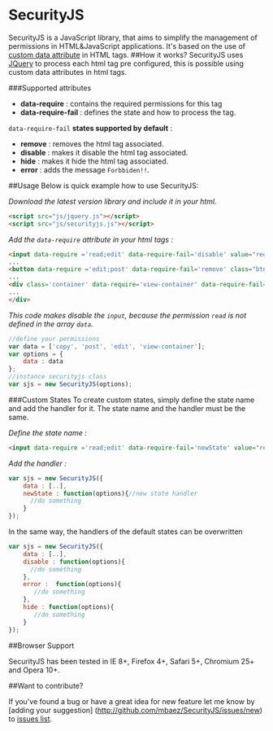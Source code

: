 SecurityJS
==========
SecurityJS is a JavaScript library, that aims to simplify the management of permissions in HTML&JavaScript applications. It's based on the use of
[custom data attribute](http://www.w3.org/html/wg/drafts/html/master/dom.html#embedding-custom-non-visible-data-with-the-data-*-attributes)
 in HTML tags.
##How it works?
SecurityJS uses [JQuery](http://jquery.com/) to process each html tag  pre configured,
this is possible  ​​using custom data attributes in html tags.

###Supported attributes
* **data-require** : contains the required permissions for this tag
* **data-require-fail** : defines the state and how to process the tag.

`data-require-fail` **states supported by default** :
* **remove** : removes the html tag associated.
* **disable** : makes it disable the html tag associated.
* **hide** : makes it hide the html tag associated.
* **error** : adds the message `Forbbiden!!`.

##Usage
Below is quick example how to use SecurityJS:

*Download the latest version library and include it in your html.*

```html
<script src="js/jquery.js"></script>
<script src="js/securityjs.js"></script>
```

*Add the `data-require` attribute in your html tags :*

```html
<input data-require ='read;edit' data-require-fail='disable' value="require.edit"/>
...
<button data-require ='edit;post' data-require-fail='remove' class="btn btn-primary">Post</button>
...
<div class='container' data-require='view-container' data-require-fail='hide'>
...
</div>
```
*This code makes disable the `input`, because the permission `read` is not defined in the array `data`.*

```javascript
//define your permissions
var data = ['copy', 'post', 'edit', 'view-container'];
var options = {
    data : data
};
//instance securityjs class
var sjs = new SecurityJS(options);
```

###Custom States
To create custom states, simply define the state name and add the handler for it. The state name and the handler must be the same.

*Define the state name :*
```html
<input data-require ='read;edit' data-require-fail='newState' value="require.edit"/>
```
*Add the handler :*

```javascript
var sjs = new SecurityJS({
    data : [..],
    newState : function(options){//new state handler
      //do something
    }
});

```

In the same way, the handlers of the default states can be overwritten

```javascript
var sjs = new SecurityJS({
    data : [..],
    disable : function(options){
      //do something
    },
    error :  function(options){
       //do something
    },
    hide : function(options){
       //do something
    }
});

```

##Browser Support

SecurityJS has been tested in IE 8+, Firefox 4+, Safari 5+, Chromium 25+ and Opera 10+.

##Want to contribute?

If you've found a bug or have a great idea for new feature let me know by [adding your suggestion]
(http://github.com/mbaez/SecurityJS/issues/new) to [issues list](https://github.com/mbaez/SecurityJS/issues).
